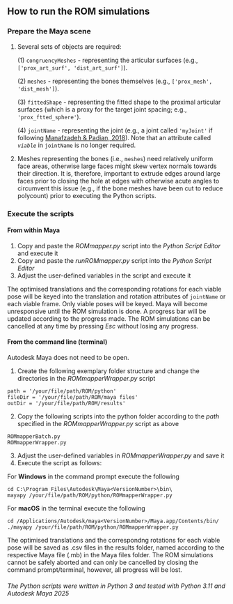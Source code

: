 ## How to run the ROM simulations

### Prepare the Maya scene

1. Several sets of objects are required:

   
   (1) ``congruencyMeshes`` - representing the articular surfaces (e.g., ``['prox_art_surf', 'dist_art_surf']``).
   
   (2) ``meshes`` - representing the bones themselves (e.g., ``['prox_mesh', 'dist_mesh']``).
   
   (3) ``fittedShape`` - representing the fitted shape to the proximal articular surfaces (which is a proxy for the target joint spacing; e.g., ``'prox_ftted_sphere'``).

   (4) ``jointName`` - representing the joint (e.g., a joint called ``'myJoint'`` if following [Manafzadeh & Padian, 2018](https://doi.org/10.1098/rspb.2018.0727)). Note that an attribute called *``viable``* in ``jointName`` is no longer required.

2. Meshes representing the bones (i.e., ``meshes``) need relatively uniform face areas, otherwise large faces might skew vertex normals towards their direction. It is, therefore, important to extrude edges around large faces prior to closing the hole at edges with otherwise acute angles to circumvent this issue (e.g., if the bone meshes have been cut to reduce polycount) prior to executing the Python scripts.

### Execute the scripts
#### From within Maya

1. Copy and paste the *ROMmapper.py* script into the *Python Script Editor* and execute it
2. Copy and paste the *runROMmapper.py* script into the *Python Script Editor*
3. Adjust the user-defined variables in the script and execute it

The optimised translations and the corresponding rotations for each viable pose will be keyed into the translation and rotation attributes of ``jointName`` or each viable frame. Only viable poses will be keyed. Maya will become unresponsive until the ROM simulation is done. A progress bar will be updated according to the progress made. The ROM simulations can be cancelled at any time by pressing *Esc* without losing any progress.

#### From the command line (terminal) 
Autodesk Maya does not need to be open.
1. Create the following exemplary folder structure and change the directories in the *ROMmapperWrapper.py* script
```
path = '/your/file/path/ROM/python' 
fileDir = '/your/file/path/ROM/maya files'
outDir = '/your/file/path/ROM/results' 
```
2. Copy the following scripts into the python folder according to the *path* specified in the *ROMmapperWrapper.py* script as above
```
ROMmapperBatch.py
ROMmapperWrapper.py
```
3. Adjust the user-defined variables in *ROMmapperWrapper.py* and save it
4. Execute the script as follows:

For **Windows** in the command prompt execute the following
```
cd C:\Program Files\Autodesk\Maya<VersionNumber>\bin\
mayapy /your/file/path/ROM/python/ROMmapperWrapper.py
```
For **macOS** in the terminal execute the following
```
cd /Applications/Autodesk/maya<VersionNumber>/Maya.app/Contents/bin/
./mayapy /your/file/path/ROM/python/ROMmapperWrapper.py
```
The optimised translations and the correspondng rotations for each viable pose will be saved as .csv files in the results folder, named according to the respective Maya file (.mb) in the Maya files folder. The ROM simulations cannot be safely aborted and can only be cancelled by closing the command prompt/terminal, however, all progress will be lost.

###### The Python scripts were written in Python 3 and tested with Python 3.11 and Autodesk Maya 2025
